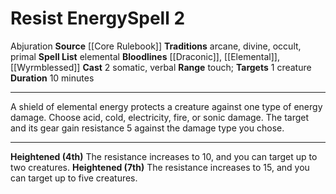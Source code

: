 ﻿---
actions: '[two-actions]'
area: null
bloodline: '[[DATABASE/sorcererbloodline/Draconic|Draconic]] , [[DATABASE/sorcererbloodline/Elemental|Elemental]]
  , [[DATABASE/sorcererbloodline/Wyrmblessed|Wyrmblessed]]'
component:
- Somatic
- Verbal
cost: null
deity: null
domain: null
duration: 10 minutes
element: null
heighten: 4th, 7th
heighten_level: 2, 4, 7
id: '256'
lesson: null
level: '2'
mystery: null
name: Resist Energy
patron_theme: null
range: touch
rarity: Common
requirement: null
saving_throw: null
school: Abjuration
source: '[[DATABASE/source/Core Rulebook|Core Rulebook]]'
target: 1 creature
tradition:
- Arcane
- Divine
- Occult
- Primal
- Elemental
trait:
- '[[DATABASE/trait/Abjuration|Abjuration]]'
trigger: null
type: Spell

---
# Resist Energy<span class="item-type">Spell 2</span>

<span class="item-trait">Abjuration</span>
**Source** [[Core Rulebook]] 
**Traditions** arcane, divine, occult, primal
**Spell List** elemental
**Bloodlines** [[Draconic]], [[Elemental]], [[Wyrmblessed]]
**Cast** <span class="action-icon">2</span> somatic, verbal
**Range** touch; **Targets** 1 creature
**Duration** 10 minutes

---
A shield of elemental energy protects a creature against one type of energy damage. Choose acid, cold, electricity, fire, or sonic damage. The target and its gear gain resistance 5 against the damage type you chose.

---
**Heightened (4th)** The resistance increases to 10, and you can target up to two creatures.
**Heightened (7th)** The resistance increases to 15, and you can target up to five creatures.